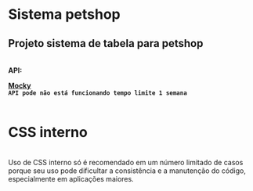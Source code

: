 # Sistema petshop

## <strong>Projeto sistema de tabela para petshop</strong>

<img src="https://i.imgur.com/MVRpUqO.png" alt="">

<br>
<br>
<STRONG>API:</STRONG>

[<strong>Mocky</strong>](https://run.mocky.io/v3/c8cc217b-a552-4ebd-94e5-72640560de47)
<br>
**`API pode não está funcionando tempo limite 1 semana`** 
<br>
<br>
# CSS interno
<img src="https://i.imgur.com/XFyCaaS.png" alt="">
<br>
<br>
Uso de CSS interno só é recomendado em um número limitado de casos porque seu uso pode dificultar a consistência e a manutenção do código, especialmente em aplicações maiores.
